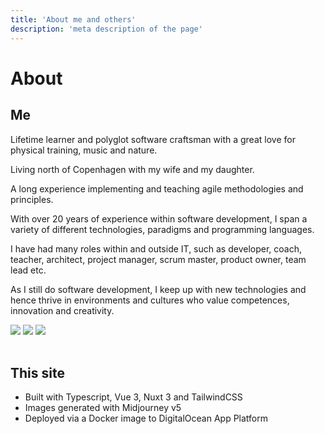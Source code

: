 ```yaml
---
title: 'About me and others'
description: 'meta description of the page'
---
```

<!-- Content of the page -->

# About


## Me
Lifetime learner and polyglot software craftsman with a great love for physical training,
music and nature.
<br>

Living north of Copenhagen with my wife and my daughter.
<br>

A long experience implementing and teaching agile methodologies and principles.
<br>

With over 20 years of experience within software development, I span a variety of different
technologies, paradigms and programming languages.
<br>

I have had many roles within and outside IT, such as developer, coach, teacher, architect,
project manager, scrum master, product owner, team lead etc.
<br>

As I still do software development, I keep up with new technologies and hence thrive in
environments and cultures who value competences, innovation and creativity.
<div class="flex justify-center">
<img src="img/guitar.jpg" class="lg:w-48 md:w-48 w-32 rounded-lg mt-4 mx-12">
<img src="img/family.jpg" class="lg:w-48 md:w-48 w-32 rounded-lg mt-4 mx-12">
<img src="img/fitness.jpg" class="lg:w-48 md:w-48 w-32 rounded-lg mt-4 mx-12">
</div>


<br>

## This site


* Built with Typescript, Vue 3, Nuxt 3 and TailwindCSS
* Images generated with Midjourney v5
* Deployed via a Docker image to DigitalOcean App Platform